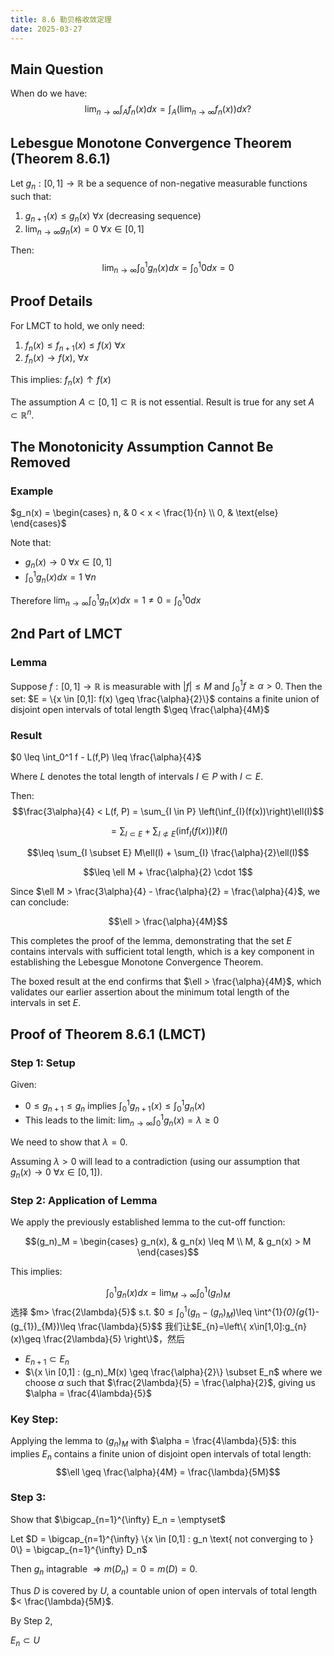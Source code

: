 ```yaml
---
title: 8.6 勒贝格收敛定理
date: 2025-03-27
---
```

## Main Question

When do we have:
$$\lim_{n\to\infty}\int_A f_n(x)dx = \int_A(\lim_{n\to\infty}f_n(x))dx?$$

## Lebesgue Monotone Convergence Theorem (Theorem 8.6.1)

Let $g_n: [0,1] \to \mathbb{R}$ be a sequence of non-negative measurable functions such that:

1. $g_{n+1}(x) \leq g_n(x)$ $\forall x$ (decreasing sequence)
2. $\lim_{n\to\infty} g_n(x) = 0$ $\forall x \in [0,1]$

Then:
$$\lim_{n\to\infty}\int_0^1 g_n(x)dx = \int_0^1 0 dx = 0$$

## Proof Details

For LMCT to hold, we only need:

1. $f_n(x) \leq f_{n+1}(x) \leq f(x)$ $\forall x$
2. $f_n(x) \to f(x)$, $\forall x$

This implies: $f_n(x) \uparrow f(x)$

The assumption $A \subset [0,1] \subset \mathbb{R}$ is not essential.
Result is true for any set $A \subset \mathbb{R}^n$.

## The Monotonicity Assumption Cannot Be Removed

### Example
$g_n(x) = \begin{cases}
n, & 0 < x < \frac{1}{n} \\
0, & \text{else}
\end{cases}$

Note that:
- $g_n(x) \to 0$ $\forall x \in [0,1]$
- $\int_0^1 g_n(x)dx = 1$ $\forall n$

Therefore $\lim_{n\to\infty}\int_0^1 g_n(x)dx = 1 \neq 0 = \int_0^1 0 dx$

## 2nd Part of LMCT

### Lemma
Suppose $f: [0,1] \to \mathbb{R}$ is measurable with $|f| \leq M$ and $\int_0^1 f \geq \alpha > 0$. Then the set:
$E = \{x \in [0,1]: f(x) \geq \frac{\alpha}{2}\}$
contains a finite union of disjoint open intervals of total length $\geq \frac{\alpha}{4M}$

### Result
$0 \leq \int_0^1 f - L(f,P) \leq \frac{\alpha}{4}$

Where $L$ denotes the total length of intervals $I \in P$ with $I \subset E$.

Then:
$$\frac{3\alpha}{4} < L(f, P) = \sum_{I \in P} \left(\inf_{I}(f(x))\right)\ell(I)$$

$$= \sum_{I \subset E} + \sum_{I \not\subset E} \left(\inf_{I}(f(x))\right)\ell(I)$$

$$\leq \sum_{I \subset E} M\ell(I) + \sum_{I} \frac{\alpha}{2}\ell(I)$$

$$\leq \ell M + \frac{\alpha}{2} \cdot 1$$

Since $\ell M > \frac{3\alpha}{4} - \frac{\alpha}{2} = \frac{\alpha}{4}$, we can conclude:

$$\ell > \frac{\alpha}{4M}$$

This completes the proof of the lemma, demonstrating that the set $E$ contains intervals with sufficient total length, which is a key component in establishing the Lebesgue Monotone Convergence Theorem.

The boxed result at the end confirms that $\ell > \frac{\alpha}{4M}$, which validates our earlier assertion about the minimum total length of the intervals in set $E$.

## Proof of Theorem 8.6.1 (LMCT)

### Step 1: Setup

Given:
- $0 \leq g_{n+1} \leq g_n$ implies $\int_0^1 g_{n+1}(x) \leq \int_0^1 g_n(x)$
- This leads to the limit: $\lim_{n\to\infty}\int_0^1 g_n(x) = \lambda \geq 0$

We need to show that $\lambda = 0$.

Assuming $\lambda > 0$ will lead to a contradiction (using our assumption that $g_n(x) \to 0$ $\forall x \in [0,1]$).

### Step 2: Application of Lemma

We apply the previously established lemma to the cut-off function:

$$(g_n)_M = \begin{cases}
g_n(x), & g_n(x) \leq M \\
M, & g_n(x) > M
\end{cases}$$

This implies:

$$\int_0^1 g_n(x) dx = \lim_{M \to \infty} \int_0^1 (g_n)_M$$
选择 $m> \frac{2\lambda}{5}$ s.t. 
$$0 \leq \int^{1}_{0}(g_{n}-(g_{n})_{M})$\leq \int^{1}_{0}(g_{1}-(g_{1})_{M})\leq \frac{\lambda}{5}$$
我们让$E_{n}=\left\{ x\in[1,0]:g_{n}(x)\geq \frac{2\lambda}{5} \right\}$，然后
- $E_{n+1}\subset E_{n}$
- $\{x \in [0,1] : (g_n)_M(x) \geq \frac{\alpha}{2}\} \subset E_n$ where we choose $\alpha$ such that $\frac{2\lambda}{5} = \frac{\alpha}{2}$, giving us $\alpha = \frac{4\lambda}{5}$

### Key Step: 
Applying the lemma to $(g_n)_M$ with $\alpha = \frac{4\lambda}{5}$: this implies $E_n$ contains a finite union of disjoint open intervals of total length:
$$\ell \geq \frac{\alpha}{4M} = \frac{\lambda}{5M}$$

### Step 3: 
Show that $\bigcap_{n=1}^{\infty} E_n = \emptyset$

Let $D = \bigcap_{n=1}^{\infty} \{x \in [0,1] : g_n \text{ not converging to } 0\} = \bigcap_{n=1}^{\infty} D_n$

Then $g_{n}$ intagrable
$\Rightarrow m(D_n) = 0 = m(D) = 0$.

Thus $D$ is covered by $U$,
a countable union of open
intervals of total length $< \frac{\lambda}{5M}$.

By Step 2,

$E_n \subset U$